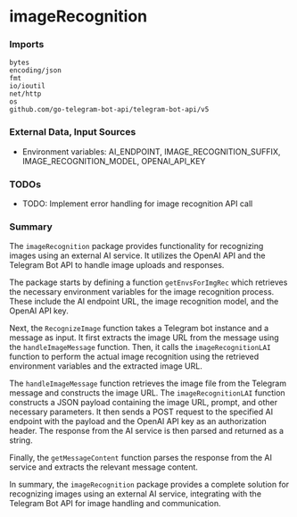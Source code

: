 # imageRecognition

### Imports
```
bytes
encoding/json
fmt
io/ioutil
net/http
os
github.com/go-telegram-bot-api/telegram-bot-api/v5
```

### External Data, Input Sources
- Environment variables: AI_ENDPOINT, IMAGE_RECOGNITION_SUFFIX, IMAGE_RECOGNITION_MODEL, OPENAI_API_KEY

### TODOs
- TODO: Implement error handling for image recognition API call

### Summary
The `imageRecognition` package provides functionality for recognizing images using an external AI service. It utilizes the OpenAI API and the Telegram Bot API to handle image uploads and responses.

The package starts by defining a function `getEnvsForImgRec` which retrieves the necessary environment variables for the image recognition process. These include the AI endpoint URL, the image recognition model, and the OpenAI API key.

Next, the `RecognizeImage` function takes a Telegram bot instance and a message as input. It first extracts the image URL from the message using the `handleImageMessage` function. Then, it calls the `imageRecognitionLAI` function to perform the actual image recognition using the retrieved environment variables and the extracted image URL.

The `handleImageMessage` function retrieves the image file from the Telegram message and constructs the image URL. The `imageRecognitionLAI` function constructs a JSON payload containing the image URL, prompt, and other necessary parameters. It then sends a POST request to the specified AI endpoint with the payload and the OpenAI API key as an authorization header. The response from the AI service is then parsed and returned as a string.

Finally, the `getMessageContent` function parses the response from the AI service and extracts the relevant message content.

In summary, the `imageRecognition` package provides a complete solution for recognizing images using an external AI service, integrating with the Telegram Bot API for image handling and communication.

